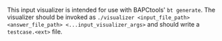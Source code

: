 This input visualizer is intended for use with BAPCtools' `bt generate`.
The visualizer should be invoked as `./visualizer <input_file_path> <answer_file_path> <...input_visualizer_args>` and should write a `testcase.<ext>` file.
